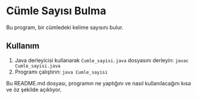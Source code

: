 # Cümle Sayısı Bulma
Bu program, bir cümledeki kelime sayısını bulur.

## Kullanım
1. Java derleyicisi kullanarak `Cumle_sayisi.java` dosyasını derleyin: `javac Cumle_sayisi.java`
2. Programı çalıştırın: `java Cumle_sayisi`

Bu README.md dosyası, programın ne yaptığını ve nasıl kullanılacağını kısa ve öz şekilde açıklıyor.
